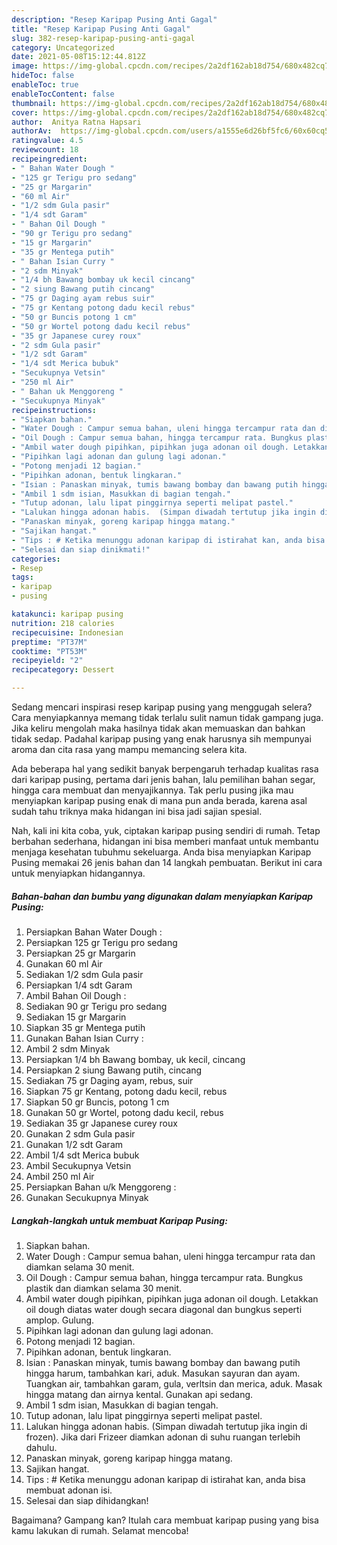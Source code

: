 ```yaml
---
description: "Resep Karipap Pusing Anti Gagal"
title: "Resep Karipap Pusing Anti Gagal"
slug: 382-resep-karipap-pusing-anti-gagal
category: Uncategorized
date: 2021-05-08T15:12:44.812Z
image: https://img-global.cpcdn.com/recipes/2a2df162ab18d754/680x482cq70/karipap-pusing-foto-resep-utama.jpg
hideToc: false
enableToc: true
enableTocContent: false
thumbnail: https://img-global.cpcdn.com/recipes/2a2df162ab18d754/680x482cq70/karipap-pusing-foto-resep-utama.jpg
cover: https://img-global.cpcdn.com/recipes/2a2df162ab18d754/680x482cq70/karipap-pusing-foto-resep-utama.jpg
author:  Anitya Ratna Hapsari
authorAv:  https://img-global.cpcdn.com/users/a1555e6d26bf5fc6/60x60cq50/avatar.jpg
ratingvalue: 4.5
reviewcount: 18
recipeingredient:
- " Bahan Water Dough "
- "125 gr Terigu pro sedang"
- "25 gr Margarin"
- "60 ml Air"
- "1/2 sdm Gula pasir"
- "1/4 sdt Garam"
- " Bahan Oil Dough "
- "90 gr Terigu pro sedang"
- "15 gr Margarin"
- "35 gr Mentega putih"
- " Bahan Isian Curry "
- "2 sdm Minyak"
- "1/4 bh Bawang bombay uk kecil cincang"
- "2 siung Bawang putih cincang"
- "75 gr Daging ayam rebus suir"
- "75 gr Kentang potong dadu kecil rebus"
- "50 gr Buncis potong 1 cm"
- "50 gr Wortel potong dadu kecil rebus"
- "35 gr Japanese curey roux"
- "2 sdm Gula pasir"
- "1/2 sdt Garam"
- "1/4 sdt Merica bubuk"
- "Secukupnya Vetsin"
- "250 ml Air"
- " Bahan uk Menggoreng "
- "Secukupnya Minyak"
recipeinstructions:
- "Siapkan bahan."
- "Water Dough : Campur semua bahan, uleni hingga tercampur rata dan diamkan selama 30 menit."
- "Oil Dough : Campur semua bahan, hingga tercampur rata. Bungkus plastik dan diamkan selama 30 menit."
- "Ambil water dough pipihkan, pipihkan juga adonan oil dough. Letakkan oil dough diatas water dough secara diagonal dan bungkus seperti amplop. Gulung."
- "Pipihkan lagi adonan dan gulung lagi adonan."
- "Potong menjadi 12 bagian."
- "Pipihkan adonan, bentuk lingkaran."
- "Isian : Panaskan minyak, tumis bawang bombay dan bawang putih hingga harum, tambahkan kari, aduk. Masukan sayuran dan ayam. Tuangkan air, tambahkan garam, gula, verltsin dan merica, aduk. Masak hingga matang dan airnya kental. Gunakan api sedang."
- "Ambil 1 sdm isian, Masukkan di bagian tengah."
- "Tutup adonan, lalu lipat pinggirnya seperti melipat pastel."
- "Lalukan hingga adonan habis.  (Simpan diwadah tertutup jika ingin di frozen). Jika dari Frizeer diamkan adonan di suhu ruangan terlebih dahulu."
- "Panaskan minyak, goreng karipap hingga matang."
- "Sajikan hangat."
- "Tips : # Ketika menunggu adonan karipap di istirahat kan, anda bisa membuat adonan isi."
- "Selesai dan siap dinikmati!"
categories:
- Resep
tags:
- karipap
- pusing

katakunci: karipap pusing 
nutrition: 218 calories
recipecuisine: Indonesian
preptime: "PT37M"
cooktime: "PT53M"
recipeyield: "2"
recipecategory: Dessert

---
```



Sedang mencari inspirasi resep karipap pusing yang menggugah selera? Cara menyiapkannya memang tidak terlalu sulit namun tidak gampang juga. Jika keliru mengolah maka hasilnya tidak akan memuaskan dan bahkan tidak sedap. Padahal karipap pusing yang enak harusnya sih mempunyai aroma dan cita rasa yang mampu memancing selera kita.


Ada beberapa hal yang sedikit banyak berpengaruh terhadap kualitas rasa dari karipap pusing, pertama dari jenis bahan, lalu pemilihan bahan segar, hingga cara membuat dan menyajikannya. Tak perlu pusing jika mau menyiapkan karipap pusing enak di mana pun anda berada, karena asal sudah tahu triknya maka hidangan ini bisa jadi sajian spesial.




Nah, kali ini kita coba, yuk, ciptakan karipap pusing sendiri di rumah. Tetap berbahan sederhana, hidangan ini bisa memberi manfaat untuk membantu menjaga kesehatan tubuhmu sekeluarga. Anda bisa menyiapkan Karipap Pusing memakai 26 jenis bahan dan 14 langkah pembuatan. Berikut ini cara untuk menyiapkan hidangannya.

<!--inarticleads1-->

##### Bahan-bahan dan bumbu yang digunakan dalam menyiapkan Karipap Pusing:

1. Persiapkan  Bahan Water Dough :
1. Persiapkan 125 gr Terigu pro sedang
1. Persiapkan 25 gr Margarin
1. Gunakan 60 ml Air
1. Sediakan 1/2 sdm Gula pasir
1. Persiapkan 1/4 sdt Garam
1. Ambil  Bahan Oil Dough :
1. Sediakan 90 gr Terigu pro sedang
1. Sediakan 15 gr Margarin
1. Siapkan 35 gr Mentega putih
1. Gunakan  Bahan Isian Curry :
1. Ambil 2 sdm Minyak
1. Persiapkan 1/4 bh Bawang bombay, uk kecil, cincang
1. Persiapkan 2 siung Bawang putih, cincang
1. Sediakan 75 gr Daging ayam, rebus, suir
1. Siapkan 75 gr Kentang, potong dadu kecil, rebus
1. Siapkan 50 gr Buncis, potong 1 cm
1. Gunakan 50 gr Wortel, potong dadu kecil, rebus
1. Sediakan 35 gr Japanese curey roux
1. Gunakan 2 sdm Gula pasir
1. Gunakan 1/2 sdt Garam
1. Ambil 1/4 sdt Merica bubuk
1. Ambil Secukupnya Vetsin
1. Ambil 250 ml Air
1. Persiapkan  Bahan u/k Menggoreng :
1. Gunakan Secukupnya Minyak




<!--inarticleads2-->

##### Langkah-langkah untuk membuat Karipap Pusing:

1. Siapkan bahan.
1. Water Dough : Campur semua bahan, uleni hingga tercampur rata dan diamkan selama 30 menit.
1. Oil Dough : Campur semua bahan, hingga tercampur rata. Bungkus plastik dan diamkan selama 30 menit.
1. Ambil water dough pipihkan, pipihkan juga adonan oil dough. Letakkan oil dough diatas water dough secara diagonal dan bungkus seperti amplop. Gulung.
1. Pipihkan lagi adonan dan gulung lagi adonan.
1. Potong menjadi 12 bagian.
1. Pipihkan adonan, bentuk lingkaran.
1. Isian : Panaskan minyak, tumis bawang bombay dan bawang putih hingga harum, tambahkan kari, aduk. Masukan sayuran dan ayam. Tuangkan air, tambahkan garam, gula, verltsin dan merica, aduk. Masak hingga matang dan airnya kental. Gunakan api sedang.
1. Ambil 1 sdm isian, Masukkan di bagian tengah.
1. Tutup adonan, lalu lipat pinggirnya seperti melipat pastel.
1. Lalukan hingga adonan habis.  (Simpan diwadah tertutup jika ingin di frozen). Jika dari Frizeer diamkan adonan di suhu ruangan terlebih dahulu.
1. Panaskan minyak, goreng karipap hingga matang.
1. Sajikan hangat.
1. Tips : # Ketika menunggu adonan karipap di istirahat kan, anda bisa membuat adonan isi.
1. Selesai dan siap dihidangkan!



Bagaimana? Gampang kan? Itulah cara membuat karipap pusing yang bisa kamu lakukan di rumah. Selamat mencoba!
